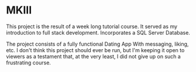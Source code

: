 # MKIII

This project is the result of a week long tutorial course. It served as my introduction to full stack development. Incorporates a SQL Server Database. 

The project consists of a fully functional Dating App With messaging, liking, etc. I don't think this project should ever be run, but I'm keeping it open to viewers as a testament that, at the very least, I did not give up on such a frustrating course.
